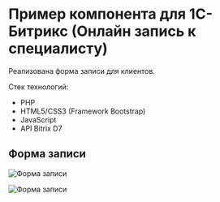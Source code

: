 # Пример компонента для 1С-Битрикс (Онлайн запись к специалисту)

Реализована форма записи для клиентов.

Стек технологий:

* PHP
* HTML5/CSS3 (Framework Bootstrap)
* JavaScript
* API Bitrix D7

## Форма записи
![Форма записи](https://i.ibb.co/JWT334R/1.jpg)

![Форма записи](https://i.ibb.co/5T8gTGj/2.jpg)
